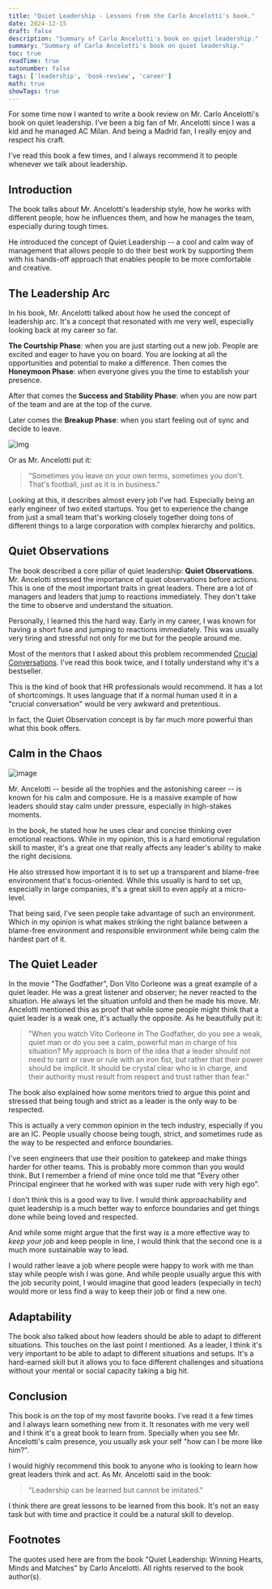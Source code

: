```yaml
---
title: "Quiet Leadership - Lessons from the Carlo Ancelotti's book."
date: 2024-12-15
draft: false
description: "Summary of Carlo Ancelotti's book on quiet leadership."
summary: "Summary of Carlo Ancelotti's book on quiet leadership."
toc: true
readTime: true
autonumber: false
tags: ['leadership', 'book-review', 'career']
math: true
showTags: true
---
```


For some time now I wanted to write a book review on Mr. Carlo Ancelotti's book on quiet leadership. I've been a big fan of Mr. Ancelotti since I was a kid and he managed AC Milan. And being a Madrid fan, I really enjoy and respect his craft.

I've read this book a few times, and I always recommend it to people whenever we talk about leadership.

## Introduction

The book talks about Mr. Ancelotti's leadership style, how he works with different people, how he influences them, and how he manages the team, especially during tough times. 

He introduced the concept of Quiet Leadership -- a cool and calm way of management that allows people to do their best work by supporting them with his hands-off approach that enables people to be more comfortable and creative.

## The Leadership Arc

In his book, Mr. Ancelotti talked about how he used the concept of leadership arc. It's a concept that resonated with me very well, especially looking back at my career so far. 

**The Courtship Phase**: when you are just starting out a new job. People are excited and eager to have you on board. You are looking at all the opportunities and potential to make a difference. 
Then comes the **Honeymoon Phase**: when everyone gives you the time to establish your presence. 

After that comes the **Success and Stability Phase**: when you are now part of the team and are at the top of the curve. 

Later comes the **Breakup Phase**: when you start feeling out of sync and decide to leave. 

![img](https://github.com/user-attachments/assets/75433218-e02d-4fdd-a311-2568e76839c9)


Or as Mr. Ancelotti put it: 
> "Sometimes you leave on your own terms, sometimes you don't. That's football, just as it is in business."

Looking at this, it describes almost every job I've had. Especially being an early engineer of two exited startups. You get to experience the change from just a small team that's working closely together doing tons of different things to a large corporation with complex hierarchy and politics.

## Quiet Observations

The book described a core pillar of quiet leadership: **Quiet Observations**. Mr. Ancelotti stressed the importance of quiet observations before actions. This is one of the most important traits in great leaders. There are a lot of managers and leaders that jump to reactions immediately. They don't take the time to observe and understand the situation. 

Personally, I learned this the hard way. Early in my career, I was known for having a short fuse and jumping to reactions immediately. This was usually very tiring and stressful not only for me but for the people around me. 

Most of the mentors that I asked about this problem recommended [Crucial Conversations](https://www.goodreads.com/book/show/15014.Crucial_Conversations). I've read this book twice, and I totally understand why it's a bestseller.

This is the kind of book that HR professionals would recommend. It has a lot of shortcomings. It uses language that if a normal human used it in a "crucial conversation" would be very awkward and pretentious. 

In fact, the Quiet Observation concept is by far much more powerful than what this book offers.

## Calm in the Chaos

![image](https://github.com/user-attachments/assets/2c785441-9fdc-4eba-a92f-847a4753f075)



Mr. Ancelotti -- beside all the trophies and the astonishing career -- is known for his calm and composure. He is a massive example of how leaders should stay calm under pressure, especially in high-stakes moments.

In the book, he stated how he uses clear and concise thinking over emotional reactions. While in my opinion, this is a hard emotional regulation skill to master, it's a great one that really affects any leader's ability to make the right decisions.

He also stressed how important it is to set up a transparent and blame-free environment that's focus-oriented. While this usually is hard to set up, especially in large companies, it's a great skill to even apply at a micro-level. 

That being said, I've seen people take advantage of such an environment. Which in my opinion is what makes striking the right balance between a blame-free environment and responsible environment while being calm the hardest part of it.

## The Quiet Leader

In the movie "The Godfather", Don Vito Corleone was a great example of a quiet leader. He was a great listener and observer; he never reacted to the situation. He always let the situation unfold and then he made his move. Mr. Ancelotti mentioned this as proof that while some people might think that a quiet leader is a weak one, it's actually the opposite. As he beautifully put it:

> "When you watch Vito Corleone in The Godfather, do you see a weak, quiet man or do you see a calm, powerful man in charge of his situation?
My approach is born of the idea that a leader should not need to rant or rave or rule with an iron fist, but rather that their power should be implicit. It should be crystal clear who is in charge, and their authority must result from respect and trust rather than fear."

The book also explained how some mentors tried to argue this point and stressed that being tough and strict as a leader is the only way to be respected. 

This is actually a very common opinion in the tech industry, especially if you are an IC. People usually choose being tough, strict, and sometimes rude as the way to be respected and enforce boundaries.

I've seen engineers that use their position to gatekeep and make things harder for other teams. This is probably more common than you would think. But I remember a friend of mine once told me that "Every other Principal engineer that he worked with was super rude with very high ego". 

I don't think this is a good way to live. I would think approachability and quiet leadership is a much better way to enforce boundaries and get things done while being loved and respected. 

And while some might argue that the first way is a more effective way to *keep your job* and keep people in line, I would think that the second one is a much more sustainable way to lead. 

I would rather leave a job where people were happy to work with me than stay while people wish I was gone. And while people usually argue this with the job security point, I would imagine that good leaders (especially in tech) would more or less find a way to keep their job or find a new one.

## Adaptability

The book also talked about how leaders should be able to adapt to different situations. This touches on the last point I mentioned. As a leader, I think it's very important to be able to adapt to different situations and setups. It's a hard-earned skill but it allows you to face different challenges and situations without your mental or social capacity taking a big hit. 

## Conclusion

This book is on the top of my most favorite books. I've read it a few times and I always learn something new from it. It resonates with me very well and I think it's a great book to learn from. Specially when you see Mr. Ancelotti's calm presence, you usually ask your self "how can I be more like him?".

I would highly recommend this book to anyone who is looking to learn how great leaders think and act. As Mr. Ancelotti said in the book:

> "Leadership can be learned but cannot be imitated."

I think there are great lessons to be learned from this book. It's not an easy task but with time and practice it could be a natural skill to develop.

## Footnotes

The quotes used here are from the book "Quiet Leadership: Winning Hearts, Minds and Matches" by Carlo Ancelotti. All rights reserved to the book author(s).
